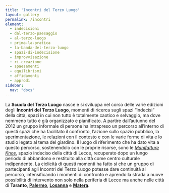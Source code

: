 ```yaml
---
title: 'Incontri del Terzo Luogo'
layout: gallery
permalink: /incontri
element:
  - indecisioni
  - dal-terzo-paesaggio
  - al-terzo-luogo
  - prima-la-pratica
  - la-banda-del-terzo-luogo
  - spazi-di-indecisione
  - improvvisazione
  - ri-creazione
  - spaesamenti
  - equilibrismi
  - affidamenti
  - approdi
sidebar: 
  nav: "docs"
---
```


La **Scuola del Terzo Luogo** nasce e si sviluppa nel corso delle varie edizioni degli **Incontri del Terzo Luogo**, momenti di ricerca sugli spazi “indecisi” della città, spazi in cui non tutto è totalmente caotico e selvaggio, ma dove nemmeno tutto è già organizzato e pianificato. 
A partire dall’autunno del 2012 un gruppo informale di persone ha intrapreso un percorso all’interno di questi spazi che ha facilitato il confronto, l’azione sullo spazio pubblico, la sperimentazione, le relazioni con il contesto e con le varie forme di vita e lo studio legato al tema del giardino. Il luogo di riferimento che ha dato vita a questo percorso, sostenendolo con le proprie risorse, sono le [*Manifatture Knos*](www.manifattureknos.org), spazio indeciso della città di Lecce, recuperato dopo un lungo periodo di abbandono e restituito alla città come centro culturale indipendente.
La ciclicità di questi momenti ha fatto sì che un gruppo di partecipanti agli Incontri del Terzo Luogo potesse dare continuità al percorso, intensificando i momenti di confronto e aprendo la strada a nuove possibilità di intervento non solo nella periferia di Lecce ma anche nelle città di **Taranto**, [**Palermo**](../giardini/palermo), [**Losanna**](../giardini/losanna) e [**Matera**](../giardini/matera).


